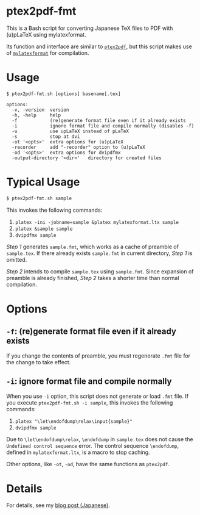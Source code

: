 # ptex2pdf-fmt

This is a Bash script for converting Japanese TeX files to PDF with (u)pLaTeX using mylatexformat.

Its function and interface are similar to [`ptex2pdf`](https://github.com/texjporg/ptex2pdf), but this script makes use of [`mylatexformat`](https://ctan.org/pkg/mylatexformat?lang=en) for compilation.

# Usage

```
$ ptex2pdf-fmt.sh [options] basename[.tex]

options:
  -v, -version  version
  -h, -help     help
  -f            (re)generate format file even if it already exists
  -i            ignore format file and compile normally (disables -f)
  -u            use upLaTeX instead of pLaTeX
  -s            stop at dvi
  -ot '<opts>'  extra options for (u)pLaTeX
  -recorder     add "-recorder" option to (u)pLaTeX
  -od '<opts>'  extra options for dvipdfmx
  -output-directory '<dir>'   directory for created files
```

# Typical Usage

```sh
$ ptex2pdf-fmt.sh sample
```

This invokes the following commands:

1. `platex -ini -jobname=sample &platex mylatexformat.ltx sample`
1. `platex &sample sample`
1. `dvipdfmx sample`

*Step 1* generates `sample.fmt`, which works as a cache of preamble of `sample.tex`. If there already exists `sample.fmt` in current directory, *Step 1* is omitted.

*Step 2* intends to compile `sample.tex` using `sample.fmt`. Since expansion of preamble is already finished, *Step 2* takes a shorter time than normal compilation.

# Options

## `-f`: (re)generate format file even if it already exists

If you change the contents of preamble, you must regenerate `.fmt` file for the change to take effect.

## `-i`: ignore format file and compile normally

When you use `-i` option, this script does not generate or load `.fmt` file. If you execute `ptex2pdf-fmt.sh -i sample`, this invokes the following commands:

1. `platex "\let\endofdump\relax\input{sample}"`
1. `dvipdfmx sample`

Due to `\let\endofdump\relax`, `\endofdump` in `sample.tex` does not cause the `Undefined control sequence` error. The control sequence `\endofdump`, defined in `mylatexformat.ltx`, is a macro to stop caching.

Other options, like `-ot`, `-od`, have the same functions as `ptex2pdf`.

# Details

For details, see my [blog post (Japanese)](https://doratex.hatenablog.jp/entry/20211206/1638749451).
